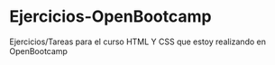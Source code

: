 # Ejercicios-OpenBootcamp
Ejercicios/Tareas para el curso HTML Y CSS que estoy realizando en OpenBootcamp
